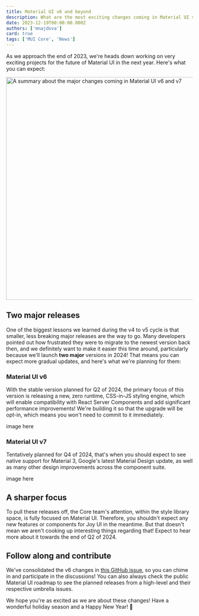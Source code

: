 ```yaml
---
title: Material UI v6 and beyond
description: What are the most exciting changes coming in Material UI v6? Read all about it here!
date: 2023-12-19T00:00:00.000Z
authors: ['mnajdova']
card: true
tags: ['MUI Core', 'News']
---
```


As we approach the end of 2023, we're heads down working on very exciting projects for the future of Material UI in the next year.
Here's what you can expect:

<img alt="A summary about the major changes coming in Material UI v6 and v7" src="/static/blog/2023-material-ui-v6-and-beyond/post-header.jpg" width="1200" height="600" loading="lazy" />

## Two major releases

One of the biggest lessons we learned during the v4 to v5 cycle is that smaller, less breaking major releases are the way to go.
Many developers pointed out how frustrated they were to migrate to the newest version back then, and we definitely want to make it easier this time around, particularly because we'll launch **two major** versions in 2024!
That means you can expect more gradual updates, and here's what we're planning for them:

### Material UI v6

With the stable version planned for Q2 of 2024, the primary focus of this version is releasing a new, zero runtime, CSS-in-JS styling engine, which will enable compatibility with React Server Components and add significant performance improvements!
We're building it so that the upgrade will be opt-in, which means you won't need to commit to it immediately.

image here

### Material UI v7

Tentatively planned for Q4 of 2024, that's when you should expect to see native support for Material 3, Google's latest Material Design update, as well as many other design improvements across the component suite.

image here

## A sharper focus

To pull these releases off, the Core team's attention, within the style library space, is fully focused on Material UI.
Therefore, you shouldn't expect any new features or components for Joy UI in the meantime.
But that doesn't mean we aren't cooking up interesting things regarding that!
Expect to hear more about it towards the end of Q2 of 2024.

## Follow along and contribute

We've consolidated the v6 changes in [this GitHub issue](https://github.com/mui/material-ui/issues/30660), so you can chime in and participate in the discussions!
You can also always check the public Material UI roadmap to see the planned releases from a high-level and their respective umbrella issues.

We hope you're as excited as we are about these changes!
Have a wonderful holiday season and a Happy New Year! 🎉
